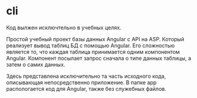 # cli
Код вылжен исключтельно в учебных целях.

Простой учебный проект базы данных Angular с API на ASP. Который реализует вывод таблиц БД с помощью Angular. 
Его сложностью является то, что каждая таблица принимается одним компонентом Angular.
Компонент посылает запрос сначала о типе данных таблицы, а затем о самих данных.

Здесь представлена исключительно та часть исходного кода, описывающая непосредственно приложение.
В папке app распологается код для Angular, также без служебных файлов.

